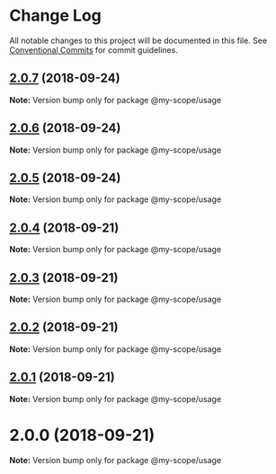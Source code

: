 # Change Log

All notable changes to this project will be documented in this file.
See [Conventional Commits](https://conventionalcommits.org) for commit guidelines.

<a name="2.0.7"></a>
## [2.0.7](https://github.com/jovankrunic/lerna-conventional-commits-example/compare/@my-scope/usage@2.0.6...@my-scope/usage@2.0.7) (2018-09-24)

**Note:** Version bump only for package @my-scope/usage





<a name="2.0.6"></a>
## [2.0.6](https://github.com/jovankrunic/lerna-conventional-commits-example/compare/@my-scope/usage@2.0.5...@my-scope/usage@2.0.6) (2018-09-24)

**Note:** Version bump only for package @my-scope/usage





<a name="2.0.5"></a>
## [2.0.5](https://github.com/jovankrunic/lerna-conventional-commits-example/compare/@my-scope/usage@2.0.4...@my-scope/usage@2.0.5) (2018-09-24)

**Note:** Version bump only for package @my-scope/usage





<a name="2.0.4"></a>
## [2.0.4](https://github.com/jovankrunic/lerna-conventional-commits-example/compare/@my-scope/usage@2.0.3...@my-scope/usage@2.0.4) (2018-09-21)




**Note:** Version bump only for package @my-scope/usage

<a name="2.0.3"></a>
## [2.0.3](https://github.com/jovankrunic/lerna-conventional-commits-example/compare/@my-scope/usage@2.0.2...@my-scope/usage@2.0.3) (2018-09-21)




**Note:** Version bump only for package @my-scope/usage

<a name="2.0.2"></a>
## [2.0.2](https://github.com/jovankrunic/lerna-conventional-commits-example/compare/@my-scope/usage@2.0.1...@my-scope/usage@2.0.2) (2018-09-21)




**Note:** Version bump only for package @my-scope/usage

<a name="2.0.1"></a>
## [2.0.1](https://github.com/jovankrunic/lerna-conventional-commits-example/compare/@my-scope/usage@2.0.0...@my-scope/usage@2.0.1) (2018-09-21)




**Note:** Version bump only for package @my-scope/usage

<a name="2.0.0"></a>
# 2.0.0 (2018-09-21)

**Note:** Version bump only for package @my-scope/usage
